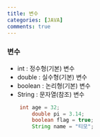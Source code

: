 ```yaml
---
title: 변수
categories: [JAVA]
comments: true
---
```


### 변수 
- int : 정수형(기본) 변수
- double : 실수형(기본) 변수
- boolean : 논리형(기본) 변수
- String : 문자열(참조) 변수

```JAVA
    int age = 32;
		double pi = 3.14;
		boolean flag = true;
		String name = "티모";
```